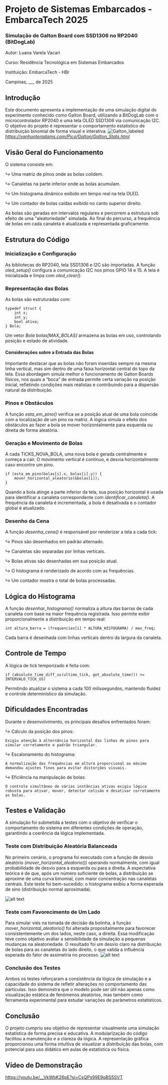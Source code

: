 # Projeto de Sistemas Embarcados - EmbarcaTech 2025
### Simulação de Galton Board com SSD1306 no RP2040 (BitDogLab)

Autor: Luana Varela Vacari

Curso: Residência Tecnológica em Sistemas Embarcados

Instituição: EmbarcaTech - HBr

Campinas, ___ de 2025
## Introdução
Este documento apresenta a implementação de uma simulação digital do experimento conhecido como Galton Board, utilizando a BitDogLab com o microcontrolador RP2040 e uma tela OLED SSD1306 via comunicação I2C. O objetivo do projeto é representar o comportamento estatístico de distribuição binomial de forma visual e interativa.
![Galton_labeled](https://github.com/user-attachments/assets/f0f5cf0e-4a76-410f-864d-cbcfae937dc5)
*https://vanhunteradams.com/Pico/Galton/Galton_Stats.html*

## Visão Geral do Funcionamento
O sistema consiste em:

↪ Uma matriz de pinos onde as bolas colidem.

↪ Canaletas na parte inferior onde as bolas acumulam.

↪ Um histograma dinâmico exibido em tempo real na tela OLED.

↪ Um contador de bolas caídas exibido no canto superior direito.

As bolas são geradas em intervalos regulares e percorrem a estrutura sob efeito de uma "aleatoriedade" simulada. Ao final do percurso, a frequência de bolas em cada canaleta é atualizada e representada graficamente.

## Estrutura do Código
### Inicialização e Configuração
As bibliotecas do RP2040, tela SSD1306 e I2C são importadas. A função *oled_setup()* configura a comunicação I2C nos pinos GPIO 14 e 15. A tela é inicializada e limpa com *oled_clear()*.

### Representação das Bolas
As bolas são estruturadas com:


    typedef struct {
        int x;
        int y;
        bool ativa;
    } Bola;
Um vetor *Bola bolas[MAX_BOLAS]* armazena as bolas em uso, controlando posição e estado de atividade.
####  Considerações sobre a Entrada das Bolas
Importante destacar que as bolas não foram inseridas sempre na mesma linha vertical, mas sim dentro de uma faixa horizontal central do topo da tela. Essa abordagem simula melhor o funcionamento de Galton Boards físicos, nos quais a “boca” de entrada permite certa variação na posição inicial, refletindo condições mais realistas e contribuindo para a dispersão natural da distribuição.

### Pinos e Obstáculos
A função *esta_em_pino()* verifica se a posição atual de uma bola coincide com a localização de um pino na matriz. A lógica simula o efeito dos obstáculos ao fazer a bola se mover horizontalmente para esquerda ou direita de forma aleatória.

### Geração e Movimento de Bolas
A cada TICKS_NOVA_BOLA, uma nova bola é gerada centralmente e começa a cair. O movimento vertical é contínuo, e desvia horizontalmente caso encontre um pino.

    if (esta_em_pino(bolas[i].x, bolas[i].y)) {
        mover_horizontal_aleatorio(&bolas[i]);
    }
Quando a bola atinge a parte inferior da tela, sua posição horizontal é usada para identificar a canaleta correspondente com *identificar_canaleta()*. A frequência da canaleta é incrementada, a bola é desativada e o contador global é atualizado.

### Desenho da Cena
A função *desenha_cena()* é responsável por renderizar a tela a cada tick:

↪ Pinos são desenhados em padrão alternado.

↪ Canaletas são separadas por linhas verticais.

↪ Bolas ativas são desenhadas em sua posição atual.

↪ O histograma é renderizado de acordo com as frequências.

↪ Um contador mostra o total de bolas processadas.

## Lógica do Histograma
A função *desenhar_histograma()* normaliza a altura das barras de cada canaleta com base na maior frequência registrada. Isso permite exibir proporcionalmente a distribuição em tempo real:

    int altura_barra = (frequencias[i] * ALTURA_HISTOGRAMA) / max_freq;
Cada barra é desenhada com linhas verticais dentro da largura da canaleta.

## Controle de Tempo
A lógica de tick temporizado é feita com:


    if (absolute_time_diff_us(ultimo_tick, get_absolute_time()) >= INTERVALO_TICK_US)
Permitindo atualizar o sistema a cada 100 milissegundos, mantendo fluidez e controle determinístico da simulação.

## Dificuldades Encontradas
Durante o desenvolvimento, os principais desafios enfrentados foram:

↪ Cálculo da posição dos pinos: 

    Exigiu atenção à alternância horizontal das linhas de pinos para simular corretamente o padrão triangular.

↪ Escalonamento do histograma: 

    A normalização das frequências em altura proporcional ao máximo demandou ajustes finos para evitar distorções visuais.

↪ Eficiência na manipulação de bolas: 

    O controle simultâneo de várias instâncias ativas exigiu lógica robusta para ativar, mover, detectar colisão e desativar corretamente as bolas.

## Testes e Validação
A simulação foi submetida a testes com o objetivo de verificar o comportamento do sistema em diferentes condições de operação, garantindo a coerência da lógica implementada.

### Teste com Distribuição Aleatória Balanceada
No primeiro cenário, o programa foi executado com a função de desvio aleatório *(mover_horizontal_aleatorio())* operando normalmente, com igual probabilidade de desvio para a esquerda ou para a direita. A expectativa teórica é de que, após um número suficiente de bolas, a distribuição se aproxime de uma curva binomial, com maior concentração nas canaletas centrais. Este teste foi bem-sucedido: o histograma exibiu a forma esperada de sino (distribuição normal aproximada).

![alt text](20250501_180226.jpg)

### Teste com Favorecimento de Um Lado
Para simular viés na tomada de decisão da bolinha, a função *mover_horizontal_aleatorio()* foi alterada propositalmente para favorecer consistentemente um dos lados, neste caso, a direita. Essa modificação teve como objetivo avaliar a sensibilidade da simulação a pequenas mudanças na aleatoriedade. O resultado foi um desvio claro na distribuição de bolas para as canaletas do lado direito, o que valida a influência esperada do fator de assimetria no processo.
![alt text](20250501_180857.jpg)

### Conclusão dos Testes
Ambos os testes reforçaram a consistência da lógica de simulação e a capacidade do sistema de refletir alterações no comportamento das partículas. Isso demonstra que o modelo pode ser útil não apenas como visualização estática de fenômenos aleatórios, mas também como ferramenta experimental para estudar variações de parâmetros estatísticos.

## Conclusão
O projeto cumpriu seu objetivo de representar visualmente uma simulação estatística de forma precisa e educativa. A modularização do código facilitou a manutenção e a clareza da lógica. A representação gráfica proporcionou uma forma intuitiva de visualizar a distribuição das bolas, com potencial para uso didático em aulas de estatística ou física.

## Vídeo de Demonstração
https://youtu.be/__VkWbK26pE?si=CsQPs99E9qBS5SVT


